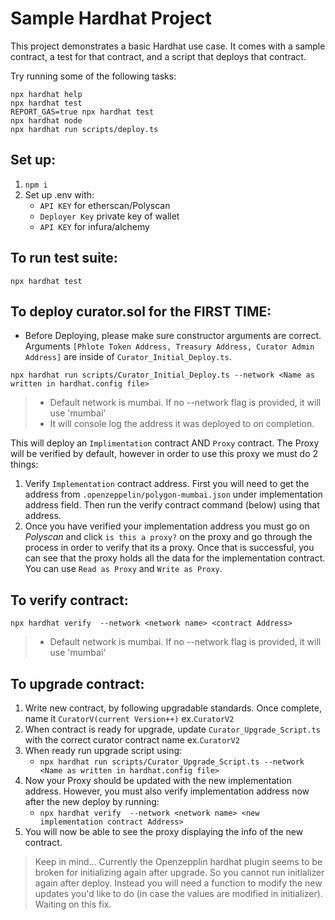 # Sample Hardhat Project

This project demonstrates a basic Hardhat use case. It comes with a sample contract, a test for that contract, and a script that deploys that contract.

Try running some of the following tasks:

```shell
npx hardhat help
npx hardhat test
REPORT_GAS=true npx hardhat test
npx hardhat node
npx hardhat run scripts/deploy.ts
```

## Set up:

1. `npm i`
2. Set up .env with: 
    - `API KEY` for etherscan/Polyscan 
    - `Deployer Key` private key of wallet
    - `API KEY` for infura/alchemy

## To run test suite:

```
npx hardhat test
```

## To deploy curator.sol for the FIRST TIME:

- Before Deploying, please make sure constructor arguments are correct. Arguments `[Phlote Token Address, Treasury Address, Curator Admin Address]` are inside of `Curator_Initial_Deploy.ts`.

```
npx hardhat run scripts/Curator_Initial_Deploy.ts --network <Name as written in hardhat.config file>
```
> - Default network is mumbai. If no --network flag is provided, it will use 'mumbai'
> - It will console log the address it was deployed to on completion.


This will deploy an `Implimentation` contract AND `Proxy` contract. The Proxy will be verified by default, however in order to use this proxy we must do 2 things:

1.  Verify `Implementation` contract address. First you will need to get the address from `.openzeppelin/polygon-mumbai.json` under implementation address field. Then run the verify contract command (below) using that address.
2. Once you have verified your implementation address you must go on *Polyscan* and click `is this a proxy?` on the proxy and go through the process in order to verify that its a proxy. Once that is successful, you can see that the proxy holds all the data for the implementation contract. You can use `Read as Proxy` and `Write as Proxy`.

## To verify contract:

```
npx hardhat verify  --network <network name> <contract Address>
```
> - Default network is mumbai. If no --network flag is provided, it will use 'mumbai'


## To upgrade contract:

1. Write new contract, by following upgradable standards. Once complete, name it `CuratorV(current Version++)` ex.`CuratorV2`
2. When contract is ready for upgrade, update `Curator_Upgrade_Script.ts` with the correct curator contract name ex.`CuratorV2`
3. When ready run upgrade script using:
    - `npx hardhat run scripts/Curator_Upgrade_Script.ts --network <Name as written in hardhat.config file>`
4. Now your Proxy should be updated with the new implementation address. However, you must also verify implementation address now after the new deploy by running:
    - `npx hardhat verify  --network <network name> <new implementation contract Address>`
5. You will now be able to see the proxy displaying the info of the new contract.

> Keep in mind... Currently the Openzepplin hardhat plugin seems to be broken for initializing again after upgrade. So you cannot run initializer again after deploy. Instead you will need a function to modify the new updates you'd like to do (in case the values are modified in initializer). Waiting on this fix.
